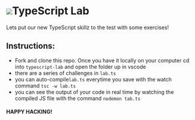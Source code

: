 # ![](https://ga-dash.s3.amazonaws.com/production/assets/logo-9f88ae6c9c3871690e33280fcf557f33.png)TypeScript Lab

Lets put our new TypeScript skillz to the test with some exercises! 

## Instructions:

* Fork and clone this repo. Once you have it locally on your computer cd into `typescript-lab` and open the folder up in vscode
* there are a series of challenges in `lab.ts`
* you can auto-compile`lab.ts` everytime you save with the watch command `tsc -w lab.ts`
* you can see the output of your code in real time by watching the compiled JS file with the command `nodemon tab.ts`

#### HAPPY HACKING!
